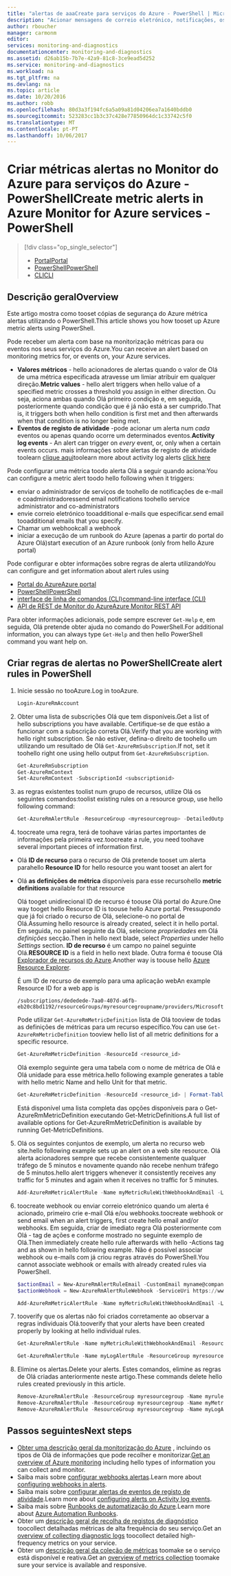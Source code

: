 ```yaml
---
title: "alertas de aaaCreate para serviços do Azure - PowerShell | Microsoft Docs"
description: "Acionar mensagens de correio eletrónico, notificações, os URLs de Web sites chamada (webhooks) ou automatização quando forem cumpridas condições Olá que especificar."
author: rboucher
manager: carmonm
editor: 
services: monitoring-and-diagnostics
documentationcenter: monitoring-and-diagnostics
ms.assetid: d26ab15b-7b7e-42a9-81c8-3ce9ead5d252
ms.service: monitoring-and-diagnostics
ms.workload: na
ms.tgt_pltfrm: na
ms.devlang: na
ms.topic: article
ms.date: 10/20/2016
ms.author: robb
ms.openlocfilehash: 80d3a3f194fc6a5a09a81d04206ea7a1640bddb0
ms.sourcegitcommit: 523283cc1b3c37c428e77850964dc1c33742c5f0
ms.translationtype: MT
ms.contentlocale: pt-PT
ms.lasthandoff: 10/06/2017
---
```

# <a name="create-metric-alerts-in-azure-monitor-for-azure-services---powershell"></a><span data-ttu-id="01322-103">Criar métricas alertas no Monitor do Azure para serviços do Azure - PowerShell</span><span class="sxs-lookup"><span data-stu-id="01322-103">Create metric alerts in Azure Monitor for Azure services - PowerShell</span></span>
> [!div class="op_single_selector"]
> * [<span data-ttu-id="01322-104">Portal</span><span class="sxs-lookup"><span data-stu-id="01322-104">Portal</span></span>](insights-alerts-portal.md)
> * [<span data-ttu-id="01322-105">PowerShell</span><span class="sxs-lookup"><span data-stu-id="01322-105">PowerShell</span></span>](insights-alerts-powershell.md)
> * [<span data-ttu-id="01322-106">CLI</span><span class="sxs-lookup"><span data-stu-id="01322-106">CLI</span></span>](insights-alerts-command-line-interface.md)
>
>

## <a name="overview"></a><span data-ttu-id="01322-107">Descrição geral</span><span class="sxs-lookup"><span data-stu-id="01322-107">Overview</span></span>
<span data-ttu-id="01322-108">Este artigo mostra como tooset cópias de segurança do Azure métrica alertas utilizando o PowerShell.</span><span class="sxs-lookup"><span data-stu-id="01322-108">This article shows you how tooset up Azure metric alerts using PowerShell.</span></span>  

<span data-ttu-id="01322-109">Pode receber um alerta com base na monitorização métricas para ou eventos nos seus serviços do Azure.</span><span class="sxs-lookup"><span data-stu-id="01322-109">You can receive an alert based on monitoring metrics for, or events on, your Azure services.</span></span>

* <span data-ttu-id="01322-110">**Valores métricos** - hello acionadores de alertas quando o valor de Olá de uma métrica especificada atravesse um limiar atribuir em qualquer direção.</span><span class="sxs-lookup"><span data-stu-id="01322-110">**Metric values** - hello alert triggers when hello value of a specified metric crosses a threshold you assign in either direction.</span></span> <span data-ttu-id="01322-111">Ou seja, aciona ambas quando Olá primeiro condição e, em seguida, posteriormente quando condição que é já não está a ser cumprido.</span><span class="sxs-lookup"><span data-stu-id="01322-111">That is, it triggers both when hello condition is first met and then afterwards when that condition is no longer being met.</span></span>    
* <span data-ttu-id="01322-112">**Eventos de registo de atividade** -pode acionar um alerta num *cada* eventos ou apenas quando ocorre um determinados eventos.</span><span class="sxs-lookup"><span data-stu-id="01322-112">**Activity log events** - An alert can trigger on *every* event, or, only when a certain events occurs.</span></span> <span data-ttu-id="01322-113">mais informações sobre alertas de registo de atividade toolearn [clique aqui](monitoring-activity-log-alerts.md)</span><span class="sxs-lookup"><span data-stu-id="01322-113">toolearn more about activity log alerts [click here](monitoring-activity-log-alerts.md)</span></span>

<span data-ttu-id="01322-114">Pode configurar uma métrica toodo alerta Olá a seguir quando aciona:</span><span class="sxs-lookup"><span data-stu-id="01322-114">You can configure a metric alert toodo hello following when it triggers:</span></span>

* <span data-ttu-id="01322-115">enviar o administrador de serviços de toohello de notificações de e-mail e coadministradores</span><span class="sxs-lookup"><span data-stu-id="01322-115">send email notifications toohello service administrator and co-administrators</span></span>
* <span data-ttu-id="01322-116">envie correio eletrónico tooadditional e-mails que especificar.</span><span class="sxs-lookup"><span data-stu-id="01322-116">send email tooadditional emails that you specify.</span></span>
* <span data-ttu-id="01322-117">Chamar um webhook</span><span class="sxs-lookup"><span data-stu-id="01322-117">call a webhook</span></span>
* <span data-ttu-id="01322-118">iniciar a execução de um runbook do Azure (apenas a partir do portal do Azure Olá)</span><span class="sxs-lookup"><span data-stu-id="01322-118">start execution of an Azure runbook (only from hello Azure portal)</span></span>

<span data-ttu-id="01322-119">Pode configurar e obter informações sobre regras de alerta utilizando</span><span class="sxs-lookup"><span data-stu-id="01322-119">You can configure and get information about alert rules using</span></span>

* [<span data-ttu-id="01322-120">Portal do Azure</span><span class="sxs-lookup"><span data-stu-id="01322-120">Azure portal</span></span>](insights-alerts-portal.md)
* [<span data-ttu-id="01322-121">PowerShell</span><span class="sxs-lookup"><span data-stu-id="01322-121">PowerShell</span></span>](insights-alerts-powershell.md)
* [<span data-ttu-id="01322-122">interface de linha de comandos (CLI)</span><span class="sxs-lookup"><span data-stu-id="01322-122">command-line interface (CLI)</span></span>](insights-alerts-command-line-interface.md)
* [<span data-ttu-id="01322-123">API de REST de Monitor do Azure</span><span class="sxs-lookup"><span data-stu-id="01322-123">Azure Monitor REST API</span></span>](https://msdn.microsoft.com/library/azure/dn931945.aspx)

<span data-ttu-id="01322-124">Para obter informações adicionais, pode sempre escrever ```Get-Help``` e, em seguida, Olá pretende obter ajuda no comando do PowerShell.</span><span class="sxs-lookup"><span data-stu-id="01322-124">For additional information, you can always type ```Get-Help``` and then hello PowerShell command you want help on.</span></span>

## <a name="create-alert-rules-in-powershell"></a><span data-ttu-id="01322-125">Criar regras de alertas no PowerShell</span><span class="sxs-lookup"><span data-stu-id="01322-125">Create alert rules in PowerShell</span></span>
1. <span data-ttu-id="01322-126">Inicie sessão no tooAzure.</span><span class="sxs-lookup"><span data-stu-id="01322-126">Log in tooAzure.</span></span>   

    ```PowerShell
    Login-AzureRmAccount

    ```
2. <span data-ttu-id="01322-127">Obter uma lista de subscrições Olá que tem disponíveis.</span><span class="sxs-lookup"><span data-stu-id="01322-127">Get a list of hello subscriptions you have available.</span></span> <span data-ttu-id="01322-128">Certifique-se de que estão a funcionar com a subscrição correta Olá.</span><span class="sxs-lookup"><span data-stu-id="01322-128">Verify that you are working with hello right subscription.</span></span> <span data-ttu-id="01322-129">Se não estiver, defina-o direito de toohello um utilizando um resultado de Olá `Get-AzureRmSubscription`.</span><span class="sxs-lookup"><span data-stu-id="01322-129">If not, set it toohello right one using hello output from `Get-AzureRmSubscription`.</span></span>

    ```PowerShell
    Get-AzureRmSubscription
    Get-AzureRmContext
    Set-AzureRmContext -SubscriptionId <subscriptionid>
    ```
3. <span data-ttu-id="01322-130">as regras existentes toolist num grupo de recursos, utilize Olá os seguintes comandos:</span><span class="sxs-lookup"><span data-stu-id="01322-130">toolist existing rules on a resource group, use hello following command:</span></span>

   ```PowerShell
   Get-AzureRmAlertRule -ResourceGroup <myresourcegroup> -DetailedOutput
   ```
4. <span data-ttu-id="01322-131">toocreate uma regra, terá de toohave várias partes importantes de informações pela primeira vez.</span><span class="sxs-lookup"><span data-stu-id="01322-131">toocreate a rule, you need toohave several important pieces of information first.</span></span>

  * <span data-ttu-id="01322-132">Olá **ID de recurso** para o recurso de Olá pretende tooset um alerta para</span><span class="sxs-lookup"><span data-stu-id="01322-132">hello **Resource ID** for hello resource you want tooset an alert for</span></span>
  * <span data-ttu-id="01322-133">Olá **as definições de métrica** disponíveis para esse recurso</span><span class="sxs-lookup"><span data-stu-id="01322-133">hello **metric definitions** available for that resource</span></span>

     <span data-ttu-id="01322-134">Olá tooget unidirecional ID de recurso é toouse Olá portal do Azure.</span><span class="sxs-lookup"><span data-stu-id="01322-134">One way tooget hello Resource ID is toouse hello Azure portal.</span></span> <span data-ttu-id="01322-135">Pressupondo que já foi criado o recurso de Olá, selecione-o no portal de Olá.</span><span class="sxs-lookup"><span data-stu-id="01322-135">Assuming hello resource is already created, select it in hello portal.</span></span> <span data-ttu-id="01322-136">Em seguida, no painel seguinte da Olá, selecione *propriedades* em Olá *definições* secção.</span><span class="sxs-lookup"><span data-stu-id="01322-136">Then in hello next blade, select *Properties* under hello *Settings* section.</span></span> <span data-ttu-id="01322-137">**ID de recurso** é um campo no painel seguinte Olá.</span><span class="sxs-lookup"><span data-stu-id="01322-137">**RESOURCE ID** is a field in hello next blade.</span></span> <span data-ttu-id="01322-138">Outra forma é toouse Olá [Explorador de recursos do Azure](https://resources.azure.com/).</span><span class="sxs-lookup"><span data-stu-id="01322-138">Another way is toouse hello [Azure Resource Explorer](https://resources.azure.com/).</span></span>

     <span data-ttu-id="01322-139">É um ID de recurso de exemplo para uma aplicação web</span><span class="sxs-lookup"><span data-stu-id="01322-139">An example Resource ID for a web app is</span></span>

     ```
     /subscriptions/dededede-7aa0-407d-a6fb-eb20c8bd1192/resourceGroups/myresourcegroupname/providers/Microsoft.Web/sites/mywebsitename
     ```

     <span data-ttu-id="01322-140">Pode utilizar `Get-AzureRmMetricDefinition` lista de Olá tooview de todas as definições de métricas para um recurso específico.</span><span class="sxs-lookup"><span data-stu-id="01322-140">You can use `Get-AzureRmMetricDefinition` tooview hello list of all metric definitions for a specific resource.</span></span>

     ```PowerShell
     Get-AzureRmMetricDefinition -ResourceId <resource_id>
     ```

     <span data-ttu-id="01322-141">Olá exemplo seguinte gera uma tabela com o nome de métrica de Olá e Olá unidade para esse métrica.</span><span class="sxs-lookup"><span data-stu-id="01322-141">hello following example generates a table with hello metric Name and hello Unit for that metric.</span></span>

     ```PowerShell
     Get-AzureRmMetricDefinition -ResourceId <resource_id> | Format-Table -Property Name,Unit

     ```
     <span data-ttu-id="01322-142">Está disponível uma lista completa das opções disponíveis para o Get-AzureRmMetricDefinition executando Get-MetricDefinitions.</span><span class="sxs-lookup"><span data-stu-id="01322-142">A full list of available options for Get-AzureRmMetricDefinition is available by running Get-MetricDefinitions.</span></span>
5. <span data-ttu-id="01322-143">Olá os seguintes conjuntos de exemplo, um alerta no recurso web site.</span><span class="sxs-lookup"><span data-stu-id="01322-143">hello following example sets up an alert on a web site resource.</span></span> <span data-ttu-id="01322-144">Olá alerta acionadores sempre que recebe consistentemente qualquer tráfego de 5 minutos e novamente quando não recebe nenhum tráfego de 5 minutos.</span><span class="sxs-lookup"><span data-stu-id="01322-144">hello alert triggers whenever it consistently receives any traffic for 5 minutes and again when it receives no traffic for 5 minutes.</span></span>

    ```PowerShell
    Add-AzureRmMetricAlertRule -Name myMetricRuleWithWebhookAndEmail -Location "East US" -ResourceGroup myresourcegroup -TargetResourceId /subscriptions/dededede-7aa0-407d-a6fb-eb20c8bd1192/resourceGroups/myresourcegroupname/providers/Microsoft.Web/sites/mywebsitename -MetricName "BytesReceived" -Operator GreaterThan -Threshold 2 -WindowSize 00:05:00 -TimeAggregationOperator Total -Description "alert on any website activity"

    ```
6. <span data-ttu-id="01322-145">toocreate webhook ou enviar correio eletrónico quando um alerta é acionado, primeiro crie e-mail Olá e/ou webhooks.</span><span class="sxs-lookup"><span data-stu-id="01322-145">toocreate webhook or send email when an alert triggers, first create hello email and/or webhooks.</span></span> <span data-ttu-id="01322-146">Em seguida, criar de imediato regra Olá posteriormente com Olá - tag de ações e conforme mostrado no seguinte exemplo de Olá.</span><span class="sxs-lookup"><span data-stu-id="01322-146">Then immediately create hello rule afterwards with hello -Actions tag and as shown in hello following example.</span></span> <span data-ttu-id="01322-147">Não é possível associar webhook ou e-mails com já criou regras através do PowerShell.</span><span class="sxs-lookup"><span data-stu-id="01322-147">You cannot associate webhook or emails with already created rules via PowerShell.</span></span>

    ```PowerShell
    $actionEmail = New-AzureRmAlertRuleEmail -CustomEmail myname@company.com
    $actionWebhook = New-AzureRmAlertRuleWebhook -ServiceUri https://www.contoso.com?token=mytoken

    Add-AzureRmMetricAlertRule -Name myMetricRuleWithWebhookAndEmail -Location "East US" -ResourceGroup myresourcegroup -TargetResourceId /subscriptions/dededede-7aa0-407d-a6fb-eb20c8bd1192/resourceGroups/myresourcegroupname/providers/Microsoft.Web/sites/mywebsitename -MetricName "BytesReceived" -Operator GreaterThan -Threshold 2 -WindowSize 00:05:00 -TimeAggregationOperator Total -Actions $actionEmail, $actionWebhook -Description "alert on any website activity"
    ```

7. <span data-ttu-id="01322-148">tooverify que os alertas não foi criados corretamente ao observar a regras individuais Olá.</span><span class="sxs-lookup"><span data-stu-id="01322-148">tooverify that your alerts have been created properly by looking at hello individual rules.</span></span>

    ```PowerShell
    Get-AzureRmAlertRule -Name myMetricRuleWithWebhookAndEmail -ResourceGroup myresourcegroup -DetailedOutput

    Get-AzureRmAlertRule -Name myLogAlertRule -ResourceGroup myresourcegroup -DetailedOutput
    ```
8. <span data-ttu-id="01322-149">Elimine os alertas.</span><span class="sxs-lookup"><span data-stu-id="01322-149">Delete your alerts.</span></span> <span data-ttu-id="01322-150">Estes comandos, elimine as regras de Olá criadas anteriormente neste artigo.</span><span class="sxs-lookup"><span data-stu-id="01322-150">These commands delete hello rules created previously in this article.</span></span>

    ```PowerShell
    Remove-AzureRmAlertRule -ResourceGroup myresourcegroup -Name myrule
    Remove-AzureRmAlertRule -ResourceGroup myresourcegroup -Name myMetricRuleWithWebhookAndEmail
    Remove-AzureRmAlertRule -ResourceGroup myresourcegroup -Name myLogAlertRule
    ```

## <a name="next-steps"></a><span data-ttu-id="01322-151">Passos seguintes</span><span class="sxs-lookup"><span data-stu-id="01322-151">Next steps</span></span>
* <span data-ttu-id="01322-152">[Obter uma descrição geral da monitorização do Azure](monitoring-overview.md) , incluindo os tipos de Olá de informações que pode recolher e monitorizar.</span><span class="sxs-lookup"><span data-stu-id="01322-152">[Get an overview of Azure monitoring](monitoring-overview.md) including hello types of information you can collect and monitor.</span></span>
* <span data-ttu-id="01322-153">Saiba mais sobre [configurar webhooks alertas](insights-webhooks-alerts.md).</span><span class="sxs-lookup"><span data-stu-id="01322-153">Learn more about [configuring webhooks in alerts](insights-webhooks-alerts.md).</span></span>
* <span data-ttu-id="01322-154">Saiba mais sobre [configurar alertas de eventos de registo de atividade](monitoring-activity-log-alerts.md).</span><span class="sxs-lookup"><span data-stu-id="01322-154">Learn more about [configuring alerts on Activity log events](monitoring-activity-log-alerts.md).</span></span>
* <span data-ttu-id="01322-155">Saiba mais sobre [Runbooks de automatização do Azure](../automation/automation-starting-a-runbook.md).</span><span class="sxs-lookup"><span data-stu-id="01322-155">Learn more about [Azure Automation Runbooks](../automation/automation-starting-a-runbook.md).</span></span>
* <span data-ttu-id="01322-156">Obter um [descrição geral de recolha de registos de diagnóstico](monitoring-overview-of-diagnostic-logs.md) toocollect detalhadas métricas de alta frequência do seu serviço.</span><span class="sxs-lookup"><span data-stu-id="01322-156">Get an [overview of collecting diagnostic logs](monitoring-overview-of-diagnostic-logs.md) toocollect detailed high-frequency metrics on your service.</span></span>
* <span data-ttu-id="01322-157">Obter um [descrição geral da coleção de métricas](insights-how-to-customize-monitoring.md) toomake se o serviço está disponível e reativa.</span><span class="sxs-lookup"><span data-stu-id="01322-157">Get an [overview of metrics collection](insights-how-to-customize-monitoring.md) toomake sure your service is available and responsive.</span></span>
